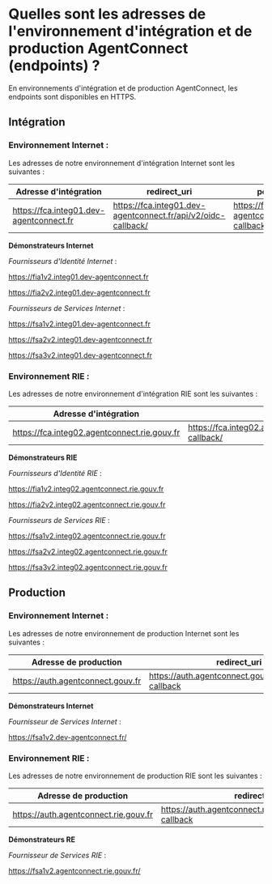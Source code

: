 # Quelles sont les adresses de l'environnement d'intégration et de production AgentConnect (endpoints) ?

En environnements d'intégration et de production AgentConnect, les endpoints sont disponibles en HTTPS.

## Intégration

### Environnement Internet : 

Les adresses de notre environnement d'intégration Internet sont les suivantes : 

| Adresse d'intégration | redirect_uri | post_logout_redirect_uri | URL de découverte des JWK |
| ------ | ------ | ------ | ------ |
| https://fca.integ01.dev-agentconnect.fr | https://fca.integ01.dev-agentconnect.fr/api/v2/oidc-callback/ | https://fca.integ01.dev-agentconnect.fr/api/v2/client/logout-callback | https://fca.integ01.dev-agentconnect.fr/api/v2/client/.well-known/keys |

**Démonstrateurs Internet**

*Fournisseurs d'Identité Internet* :

https://fia1v2.integ01.dev-agentconnect.fr

https://fia2v2.integ01.dev-agentconnect.fr

*Fournisseurs de Services Internet* :

https://fsa1v2.integ01.dev-agentconnect.fr

https://fsa2v2.integ01.dev-agentconnect.fr

https://fsa3v2.integ01.dev-agentconnect.fr


### Environnement RIE : 

Les adresses de notre environnement d'intégration RIE sont les suivantes : 

| Adresse d'intégration | redirect_uri | post_logout_redirect_uri | URL de découverte des JWK |
| ------ | ------ | ------ | ------ |
| https://fca.integ02.agentconnect.rie.gouv.fr | https://fca.integ02.agentconnect.rie.gouv.fr/api/v2/oidc-callback/ | https://fca.integ02.agentconnect.rie.gouv.fr/api/v2/client/logout-callback | https://fca.integ02.agentconnect.rie.gouv.fr/api/v2/client/.well-known/keys |

**Démonstrateurs RIE**

*Fournisseurs d'Identité RIE* :

https://fia1v2.integ02.agentconnect.rie.gouv.fr

https://fia2v2.integ02.agentconnect.rie.gouv.fr

*Fournisseurs de Services RIE* :

https://fsa1v2.integ02.agentconnect.rie.gouv.fr

https://fsa2v2.integ02.agentconnect.rie.gouv.fr

https://fsa3v2.integ02.agentconnect.rie.gouv.fr


## Production

### Environnement Internet : 

Les adresses de notre environnement de production Internet sont les suivantes : 

| Adresse de production | redirect_uri | post_logout_redirect_uri | URL de découverte des JWK |
| ------ | ------ | ------ | ------ |
| https://auth.agentconnect.gouv.fr | https://auth.agentconnect.gouv.fr/api/v2/oidc-callback | https://auth.agentconnect.gouv.fr/api/v2/client/logout-callback | https://auth.agentconnect.gouv.fr/api/v2/client/.well-known/keys |

**Démonstrateurs Internet**

*Fournisseur de Services Internet* :

https://fsa1v2.dev-agentconnect.fr/

### Environnement RIE : 

Les adresses de notre environnement de production RIE sont les suivantes : 

| Adresse de production | redirect_uri | post_logout_redirect_uri | URL de découverte des JWK |
| ------ | ------ | ------ | ------ |
| https://auth.agentconnect.rie.gouv.fr | https://auth.agentconnect.rie.gouv.fr/api/v2/oidc-callback | https://auth.agentconnect.rie.gouv.fr/api/v2/client/logout-callback | https://auth.agentconnect.rie.gouv.fr/api/v2/client/.well-known/keys |

**Démonstrateurs RE**

*Fournisseur de Services RIE* :

https://fsa1v2.agentconnect.rie.gouv.fr/
